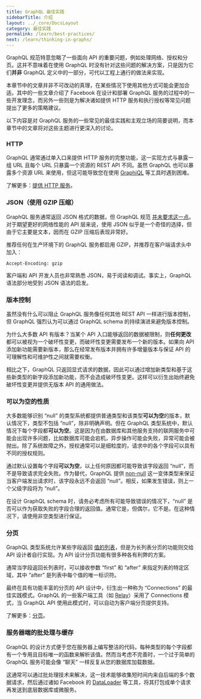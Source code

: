 ```yaml
---
title: GraphQL 最佳实践
sidebarTitle: 介绍
layout: ../_core/DocsLayout
category: 最佳实践
permalink: /learn/best-practices/
next: /learn/thinking-in-graphs/
---
```


GraphQL 规范特意忽略了一些面向 API 的重要问题，例如处理网络、授权和分页。这并不意味着在使用 GraphQL 时没有针对这些问题的解决方案，只是因为它们**并非** GraphQL 定义中的一部分，可代以工程上通行的做法来实现。

本章节中的文章并非不可改动的真理，在某些情况下使用其他方式可能会更加合适。其中的一些文章介绍了 Facebook 在设计和部署 GraphQL 服务的过程中的一些开发理念，而另外一些则是为解决诸如提供 HTTP 服务和执行授权等常见问题提出了更多的策略建议。

以下内容是对 GraphQL 服务的一些常见的最佳实践和主观立场的简要说明，而本章节中的文章将对这些主题进行更深入的讨论。


### HTTP

GraphQL 通常通过单入口来提供 HTTP 服务的完整功能，这一实现方式与暴露一组 URL 且每个 URL 只暴露一个资源的 REST API 不同。虽然 GraphQL 也可以暴露多个资源 URL 来使用，但这可能导致您在使用 [GraphiQL](https://github.com/graphql/graphiql) 等工具时遇到困难。

了解更多：[提供 HTTP 服务](/learn/serving-over-http/)。


### JSON（使用 GZIP 压缩）

GraphQL 服务通常返回 JSON 格式的数据，但 GraphQL 规范 [并未要求这一点](http://spec.graphql.org/draft/#sec-Serialization-Format)。对于期望更好的网络性能的 API 层来说，使用 JSON 似乎是一个奇怪的选择，但由于它主要是文本，因而在 GZIP 压缩后表现非常好。

推荐任何在生产环境下的 GraphQL 服务都启用 GZIP，并推荐在客户端请求头中加入：

```
Accept-Encoding: gzip
```

客户端和 API 开发人员也非常熟悉 JSON，易于阅读和调试。事实上，GraphQL 语法部分地受到 JSON 语法的启发。


### 版本控制

虽然没有什么可以阻止 GraphQL 服务像任何其他 REST API 一样进行版本控制，但 GraphQL 强烈认为可以通过 GraphQL schema 的持续演进来避免版本控制。

为什么大多数 API 有版本？当某个 API 入口能够返回的数据被限制，则**任何更改**都可以被视为一个破坏性变更，而破坏性变更需要发布一个新的版本。如果向 API 添加新功能需要新版本，那么在经常发布版本并拥有许多增量版本与保证 API 的可理解性和可维护性之间就需要权衡。

相比之下，GraphQL 只返回显式请求的数据，因此可以通过增加新类型和基于这些新类型的新字段添加新功能，而不会造成破坏性变更。这样可以衍生出始终避免破坏性变更并提供无版本 API 的通用做法。


### 可以为空的性质

大多数能够识别 “null” 的类型系统都提供普通类型和该类型**可以为空**的版本，默认情况下，类型不包括 “null”，除非明确声明。但在 GraphQL 类型系统中，默认情况下每个字段都**可以为空**。这是因为在由数据库和其他服务支持的联网服务中可能会出现许多问题，比如数据库可能会宕机，异步操作可能会失败，异常可能会被抛出。除了系统故障之外，授权通常可以是细粒度的，请求中的各个字段可以具有不同的授权规则。

通过默认设置每个字段**可以为空**，以上任何原因都可能导致该字段返回 “null”，而不是导致请求完全失败。作为替代，GraphQL 提供 [non-null](/learn/schema/#lists-and-non-null) 这一变体类型来保证当客户端发出请求时，该字段永远不会返回 “null”。相反，如果发生错误，则上一个父级字段将为 “null”。

在设计 GraphQL schema 时，请务必考虑所有可能导致错误的情况下，“null” 是否可以作为获取失败的字段合理的返回值。通常它是，但偶尔，它不是。在这种情况下，请使用非空类型进行保证。


### 分页

GraphQL 类型系统允许某些字段返回 [值的列表](/learn/schema/#lists-and-non-null)，但是为长列表分页的功能则交给 API 设计者自行实现。为 API 设计分页功能有很多种各有利弊的方案。

通常当字段返回长列表时，可以接收参数 “first” 和 “after” 来指定列表的特定区域，其中 “after” 是列表中每个值的唯一标识符。

最终在具有功能丰富的分页的 API 设计中，衍生出一种称为 “Connections” 的最佳实践模式。GraphQL 的一些客户端工具（如 [Relay](https://facebook.github.io/relay/)）采用了 Connections 模式，当 GraphQL API 使用此模式时，可以自动为客户端分页提供支持。

了解更多：[分页](/learn/pagination/)。


### 服务器端的批处理与缓存

GraphQL 的设计方式便于您在服务器上编写整洁的代码，每种类型的每个字段都有一个专用且目标唯一的函数来解析该值。然而当考虑不完善时，一个过于简单的 GraphQL 服务可能会像 “聊天” 一样反复从您的数据库加载数据。

这通常可以通过批处理技术来解决，这一技术能够收集短时间内来自后端的多个数据请求，然后通过诸如 Facebook 的 [DataLoader](https://github.com/facebook/dataloader) 等工具，将其打包成单个请求再发送到底层数据库或微服务。
